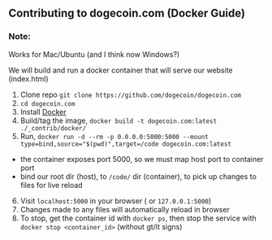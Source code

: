 ## Contributing to dogecoin.com (Docker Guide)



### Note:
Works for Mac/Ubuntu (and I think now Windows?)

We will build and run a docker container that will serve our website (index.html)

1. Clone repo `git clone https://github.com/dogecoin/dogecoin.com`
2. `cd dogecoin.com`
3. Install [Docker](https://www.docker.com/products/docker-desktop)
4. Build/tag the image, `docker build -t dogecoin.com:latest ./_contrib/docker/`
5. Run, `docker run -d --rm -p 0.0.0.0:5000:5000 --mount type=bind,source="$(pwd)",target=/code dogecoin.com:latest`
  - the container exposes port 5000, so we must map host port to container port
  - bind our root dir (host), to `/code/` dir (container), to pick up changes to files for live reload
6. Visit `localhost:5000` in your browser ( or `127.0.0.1:5000`)
7. Changes made to any files will automatically reload in browser
8. To stop, get the container id with `docker ps`, then stop the service with `docker stop <container_id>` (without gt/lt signs)
